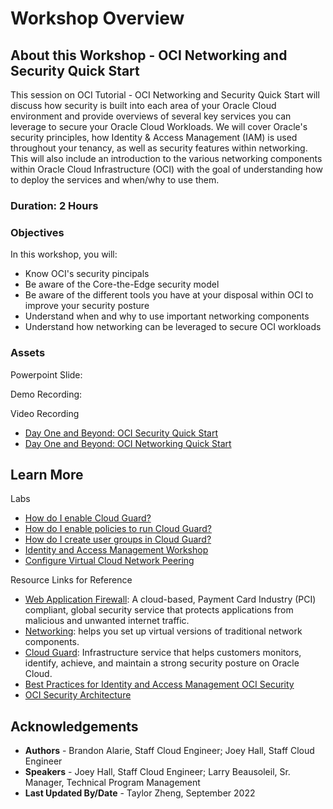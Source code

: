 # Workshop Overview

## About this Workshop - OCI Networking and Security Quick Start

This session on OCI Tutorial - OCI Networking and Security Quick Start will discuss how security is built into each area of your Oracle Cloud environment and provide overviews of several key services you can leverage to secure your Oracle Cloud Workloads. We will cover Oracle's security principles, how Identity & Access Management (IAM) is used throughout your tenancy, as well as security features within networking. This will also include an introduction to the various networking components within Oracle Cloud Infrastructure (OCI) with the goal of understanding how to deploy the services and when/why to use them. 

### **Duration: 2 Hours**

### Objectives

In this workshop, you will:
* Know OCI's security pincipals
* Be aware of the Core-the-Edge security model
* Be aware of the different tools you have at your disposal within OCI to improve your security posture
* Understand when and why to use important networking components
* Understand how networking can be leveraged to secure OCI workloads

### **Assets**

Powerpoint Slide:

Demo Recording: 


Video Recording
* [Day One and Beyond: OCI Security Quick Start](https://www.youtube.com/watch?v=wFBDBNsxP7U&ab_channel=OracleLearning)
* [Day One and Beyond: OCI Networking Quick Start](https://www.youtube.com/watch?v=Kza0WSjfwiY&list=PLKCk3OyNwIzvbLEYL08MKJkR84NQLIIdg&index=5&ab_channel=OracleLearning)


## Learn More

Labs
* [How do I enable Cloud Guard?](https://apexapps.oracle.com/pls/apex/r/dbpm/livelabs/run-workshop?p210_wid=3264&session=7437272122500)
* [How do I enable policies to run Cloud Guard?](https://apexapps.oracle.com/pls/apex/r/dbpm/livelabs/run-workshop?p210_wid=3267&session=9252560006987)
* [How do I create user groups in Cloud Guard?](https://apexapps.oracle.com/pls/apex/r/dbpm/livelabs/run-workshop?p210_wid=3266&session=12518993926839)
* [Identity and Access Management Workshop](https://apexapps.oracle.com/pls/apex/r/dbpm/livelabs/view-workshop?wid=624)
* [Configure Virtual Cloud Network Peering](https://apexapps.oracle.com/pls/apex/r/dbpm/livelabs/view-workshop?wid=621)

Resource Links for Reference

* [Web Application Firewall](https://docs.oracle.com/en-us/iaas/Content/WAF/home.htm): A cloud-based, Payment Card Industry (PCI) compliant, global security service that protects applications from malicious and unwanted internet traffic.
* [Networking](https://docs.oracle.com/en-us/iaas/Content/Network/Concepts/landing.htm): helps you set up virtual versions of traditional network components.
* [Cloud Guard](https://docs.oracle.com/en-us/iaas/cloud-guard/using/index.htm): Infrastructure service that helps customers monitors, identify, achieve, and maintain a strong security posture on Oracle Cloud.
* [Best Practices for Identity and Access Management OCI Security](https://docs.oracle.com/en-us/iaas/Content/Resources/Assets/whitepapers/best-practices-for-iam-on-oci.pdf)
* [OCI Security Architecture](https://www.oracle.com/a/ocom/docs/oracle-cloud-infrastructure-security-architecture.pdf)


## Acknowledgements
* **Authors** - Brandon Alarie, Staff Cloud Engineer; 
Joey Hall, Staff Cloud Engineer
* **Speakers** -  Joey Hall, Staff Cloud Engineer; Larry Beausoleil, Sr. Manager, Technical Program Management
* **Last Updated By/Date** - Taylor Zheng, September 2022

